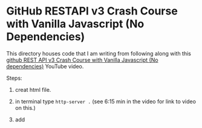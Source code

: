 # GitHub RESTAPI v3 Crash Course with Vanilla Javascript (No Dependencies)

This directory houses code that I am writing from following along with this [github REST API v3 Crash Course with Vanilla Javascript (No dependencies)](https://www.youtube.com/watch?v=5QlE6o-iYcE) YouTube video.


Steps:
1. creat html file.
2. in terminal type `http-server .` (see 6:15 min in the video for link to video on this.)
3. add <script> tag in html file for fetch
4. learned about fetch().then().then() vs async and await.
5. learned about 
    ???. Typing `html-5` in the html file.
    ???. starting up a server typ typing  `http-server .` in the terminal.
    a. document.getElementById
    b. variable.appendChild
    c. document.createTextNode
    d. document.createElement 
    e. using chrome dev tools to debug by creating breakpionts
    f. headers
    g. 

    ???. Reading GitHub API docs.

Section 3 Notes
https://developer.github.com/v3/search/#search-commits
fetch() takes two parameters    

Section 4 Notes
Look into this: console.log(response.headers.get("link"))
// Result:
// <https://api.github.com/search/commits?q=repo%3Afreecodecamp%2Ffreecodecamp+author-date%3A2019-03-01..2019-03-31&page=2>; rel="next", <https://api.github.com/search/commits?q=repo%3Afreecodecamp%2Ffreecodecamp+author-date%3A2019-03-01..2019-03-31&page=28>; rel="last"

Table of Contents
1. Search public repositories.
2. Search public issues.
3. Search public commits.
4. Lazy fetching talked about in video but not covered. Refered to another video or lesson or tutorial.
5. Pagination.
6. Authorization - searching private repo issues.
7. Creating Issues.